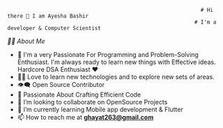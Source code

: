                                                                   # Hi there 👋 I am Ayesha Bashir
                                                                # I'm a developer & Computer Scientist
                                                                
_🙋‍♂️ About Me_

- 🥋 I'm a very Passionate For Programming and Problem-Solving Enthusiast. I'm always ready to learn new things with Effective ideas. Hardcore DSA Enthusiast ❤️
- 👨‍💻 Love to learn new technologies and to explore new sets of areas.
- 👁‍🗨 Open Source Contributor
- 🚀 Passionate About Crafting Efficient Code
- 👯 I’m looking to collaborate on OpenSource Projects
- 🌱 I’m currently learning Mobile app development & Flutter
- 📫 How to reach me at **ghayat263@gmail.com**

<!---
Ayesha-Bashir/Ayesha-Bashir it's a ✨ special ✨ repository because its `README.md` (this file) appears on my GitHub profile.
--->
